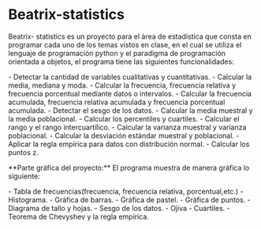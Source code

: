 # Beatrix-statistics
<p>
Beatrix- statistics es un proyecto para el área de estadística que consta en programar cada uno de los temas vistos en clase, en el cual se utiliza el lenguaje de programación python y el paradigma de programación orientada a objetos, el programa tiene las siguientes funcionalidades: 
</p>
- Detectar la cantidad de variables cualitativas y cuantitativas.
- Calcular la media, mediana y moda.
- Calcular la frecuencia, frecuencia relativa y frecuencia porcentual mediante datos o intervalos.
- Calcular la frecuencia acumulada,  frecuencia relativa acumulada y frecuencia porcentual acumulada.
- Detectar el sesgo de los datos.
- Calcular la media muestral y la media poblacional.
- Calcular los percentiles y cuartiles.
- Calcular el rango y el rango intercuartílico.
- Calcular la varianza muestral y varianza poblacional.
- Calcular la desviación estándar muestral y poblacional.
- Aplicar la regla empírica para datos con distribución normal.
- Calcular los puntos z.
<p>
**Parte gráfica del proyecto:**
El programa muestra de manera gráfica lo siguiente:
</p>
- Tabla de frecuencias(frecuencia, frecuencia relativa, porcentual,etc.)
- Histograma.
- Gráfica de barras.
- Gráfica de pastel.
- Gráfica de puntos.
- Diagrama de tallo y hojas.
- Sesgo de los datos.
- Ojiva
- Cuartiles.
- Teorema de Chevyshev y la regla empírica.

